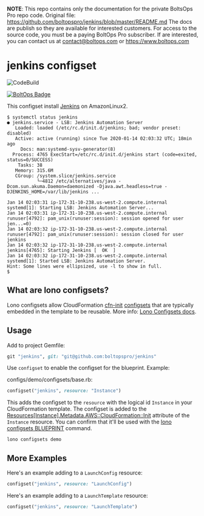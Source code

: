<!-- note marker start -->
**NOTE**: This repo contains only the documentation for the private BoltsOps Pro repo code.
Original file: https://github.com/boltopspro/jenkins/blob/master/README.md
The docs are publish so they are available for interested customers.
For access to the source code, you must be a paying BoltOps Pro subscriber.
If are interested, you can contact us at contact@boltops.com or https://www.boltops.com

<!-- note marker end -->

# jenkins configset

![CodeBuild](https://codebuild.us-west-2.amazonaws.com/badges?uuid=eyJlbmNyeXB0ZWREYXRhIjoiMHhWS3NaREIvbHdVNDlnS0ltTmR6V1pXeGg0QjNNWG5zZU03bDBTYmR3NlZ6ejh1SWtKUzB1RW1ZNUNMQ29NR1M3eDhhOFVERVJxQXloU0RoaGU4NmdVPSIsIml2UGFyYW1ldGVyU3BlYyI6InAxV3gzc1BCNVM2a1BtdG4iLCJtYXRlcmlhbFNldFNlcmlhbCI6MX0%3D&branch=master)

[![BoltOps Badge](https://img.boltops.com/boltops/badges/boltops-badge.png)](https://www.boltops.com)

This configset install [Jenkins](https://jenkins.io/) on AmazonLinux2.

    $ systemctl status jenkins
    ● jenkins.service - LSB: Jenkins Automation Server
       Loaded: loaded (/etc/rc.d/init.d/jenkins; bad; vendor preset: disabled)
       Active: active (running) since Tue 2020-01-14 02:03:32 UTC; 18min ago
         Docs: man:systemd-sysv-generator(8)
      Process: 4765 ExecStart=/etc/rc.d/init.d/jenkins start (code=exited, status=0/SUCCESS)
        Tasks: 38
       Memory: 315.6M
       CGroup: /system.slice/jenkins.service
               └─4812 /etc/alternatives/java -Dcom.sun.akuma.Daemon=daemonized -Djava.awt.headless=true -DJENKINS_HOME=/var/lib/jenkins ...

    Jan 14 02:03:31 ip-172-31-10-238.us-west-2.compute.internal systemd[1]: Starting LSB: Jenkins Automation Server...
    Jan 14 02:03:31 ip-172-31-10-238.us-west-2.compute.internal runuser[4792]: pam_unix(runuser:session): session opened for user jen...=0)
    Jan 14 02:03:32 ip-172-31-10-238.us-west-2.compute.internal runuser[4792]: pam_unix(runuser:session): session closed for user jenkins
    Jan 14 02:03:32 ip-172-31-10-238.us-west-2.compute.internal jenkins[4765]: Starting Jenkins [  OK  ]
    Jan 14 02:03:32 ip-172-31-10-238.us-west-2.compute.internal systemd[1]: Started LSB: Jenkins Automation Server.
    Hint: Some lines were ellipsized, use -l to show in full.
    $

## What are lono configsets?

Lono configsets allow CloudFormation [cfn-init](https://docs.aws.amazon.com/AWSCloudFormation/latest/UserGuide/cfn-init.html) [configsets](https://docs.aws.amazon.com/AWSCloudFormation/latest/UserGuide/aws-resource-init.html) that are typically embedded in the template to be reusable.  More info: [Lono Configsets docs](https://lono.cloud/docs/configsets/).

## Usage

Add to project Gemfile:

```ruby
git "jenkins", git: "git@github.com:boltopspro/jenkins"
```

Use `configset` to enable the configset for the blueprint.  Example:

configs/demo/configsets/base.rb:

```ruby
configset("jenkins", resource: "Instance")
```

This adds the configset to the `resource` with the logical id `Instance` in your CloudFormation template.  The configset is added to the [Resources[Instance].Metadata.AWS::CloudFormation::Init](https://docs.aws.amazon.com/AWSCloudFormation/latest/UserGuide/aws-resource-init.html) attribute of the `Instance` resource.  You can confirm that it'll be used with the [lono configsets BLUEPRINT](https://lono.cloud/reference/lono-configsets/) command.

    lono configsets demo

## More Examples

Here's an example adding to a `LaunchConfig` resource:

```ruby
configset("jenkins", resource: "LaunchConfig")
```

Here's an example adding to a `LaunchTemplate` resource:

```ruby
configset("jenkins", resource: "LaunchTemplate")
```
